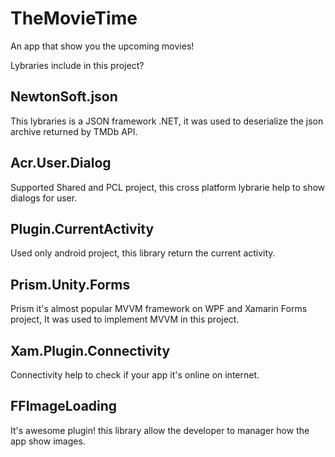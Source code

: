 # TheMovieTime
An app that show you the upcoming movies!

Lybraries include in this project?

## **NewtonSoft.json**

This lybraries is a JSON framework .NET, it was used to deserialize the json archive returned by TMDb API.

## **Acr.User.Dialog**
Supported Shared and PCL project, this cross platform lybrarie help to show dialogs for user.

## **Plugin.CurrentActivity**
Used only android project, this library return the current activity.

## **Prism.Unity.Forms**
Prism it's almost popular MVVM framework on WPF and Xamarin Forms project, It was used to implement MVVM in this project.

## **Xam.Plugin.Connectivity**
Connectivity help to check if your app it's online on internet.

## **FFImageLoading**
It's awesome plugin! this library allow the developer to manager how the app show images.
